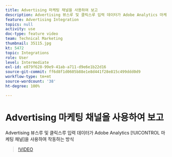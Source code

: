 ```yaml
---
title: Advertising 마케팅 채널을 사용하여 보고
description: Advertising 뷰스루 및 클릭스루 입력 데이터가 Adobe Analytics 마케팅 채널을 사용하여 작동하는 방식
feature: Advertising Integration
topics: null
activity: use
doc-type: feature video
team: Technical Marketing
thumbnail: 35115.jpg
kt: 5472
topic: Integrations
role: User
level: Intermediate
exl-id: e879f628-99e9-41ab-a711-d9e6e1b22d16
source-git-commit: ff6d8f1d0605b88e1e8d441f28e815c499ddd0d9
workflow-type: tm+mt
source-wordcount: '38'
ht-degree: 100%

---
```


# Advertising 마케팅 채널을 사용하여 보고

Advertising 뷰스루 및 클릭스루 입력 데이터가 Adobe Analytics [!UICONTROL 마케팅 채널]을 사용하여 작동하는 방식

>[!VIDEO](https://video.tv.adobe.com/v/35115/?quality=12&learn=on)
